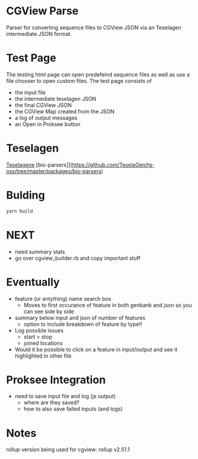 # CGView Parse
Parser for converting sequence files to CGView JSON via an Teselagen intermediate JSON format.

# Test Page
The testing html page can open predefeind sequence files as well as use a file chooser to open custom files. The test page consists of
- the input file
- the intermediate teselagen JSON
- the final CGView JSON
- the CGView Map created from the JSON
- a log of output messages
- an Open in Proksee button


# Teselagen
[Teselagene](https://github.com/TeselaGen/tg-oss/tree/master)
[bio-parsers]](https://github.com/TeselaGen/tg-oss/tree/master/packages/bio-parsers)


# Bulding
```bash
yarn build
```


# NEXT
- need summary stats
- go over cgview_builder.rb and copy important stuff

# Eventually
- feature (or antything) name search box
  - Moves to first occurance of feature in both genbank and json so you can see side by side
- summary below input and json of number of features
  - option to include breakdown of feature by type!!
- Log possible issues
  - start > stop
  - joined locations
- Would it be possible to click on a feature in input/output and see it highlighted in other file

# Proksee Integration
- need to save input file and log (js output)
  - where are they saved?
  - how to also save failed inputs (and logs)

# Notes
rollup version being used for cgview: rollup v2.51.1